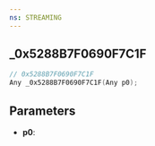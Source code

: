 ```yaml
---
ns: STREAMING
---
```

## _0x5288B7F0690F7C1F

```c
// 0x5288B7F0690F7C1F
Any _0x5288B7F0690F7C1F(Any p0);
```

## Parameters
* **p0**:

